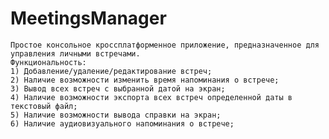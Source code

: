 # MeetingsManager
	
	Простое консольное кроссплатформенное приложение, предназначенное для управления личными встречами.
	Функциональность:
	1) Добавление/удаление/редактирование встреч;
	2) Наличие возможности изменить время напоминания о встрече;
	3) Вывод всех встреч с выбранной датой на экран;
	4) Наличие возможности экспорта всех встреч определенной даты в текстовый файл;
	5) Наличие возможности вывода справки на экран;
	6) Наличие аудиовизуального напоминания о встрече;